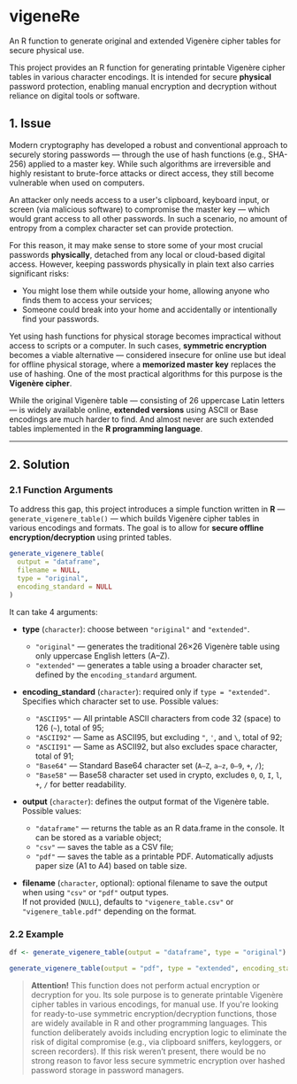 # vigeneRe
An R function to generate original and extended Vigenère cipher tables for secure physical use.

This project provides an R function for generating printable Vigenère cipher tables in various character encodings. It is intended for secure **physical** password protection, enabling manual encryption and decryption without reliance on digital tools or software.

## 1. Issue

Modern cryptography has developed a robust and conventional approach to securely storing passwords — through the use of hash functions (e.g., SHA-256) applied to a master key. While such algorithms are irreversible and highly resistant to brute-force attacks or direct access, they still become vulnerable when used on computers. 

An attacker only needs access to a user's clipboard, keyboard input, or screen (via malicious software) to compromise the master key — which would grant access to all other passwords. In such a scenario, no amount of entropy from a complex character set can provide protection.

For this reason, it may make sense to store some of your most crucial passwords **physically**, detached from any local or cloud-based digital access. However, keeping passwords physically in plain text also carries significant risks:

- You might lose them while outside your home, allowing anyone who finds them to access your services;
- Someone could break into your home and accidentally or intentionally find your passwords.

Yet using hash functions for physical storage becomes impractical without access to scripts or a computer. In such cases, **symmetric encryption** becomes a viable alternative — considered insecure for online use but ideal for offline physical storage, where a **memorized master key** replaces the use of hashing. One of the most practical algorithms for this purpose is the **Vigenère cipher**.

While the original Vigenère table — consisting of 26 uppercase Latin letters — is widely available online, **extended versions** using ASCII or Base encodings are much harder to find. And almost never are such extended tables implemented in the **R programming language**.

---

## 2. Solution

### 2.1 Function Arguments

To address this gap, this project introduces a simple function written in **R** — `generate_vigenere_table()` — which builds Vigenère cipher tables in various encodings and formats. The goal is to allow for **secure offline encryption/decryption** using printed tables.

```r
generate_vigenere_table(
  output = "dataframe",
  filename = NULL,
  type = "original",
  encoding_standard = NULL
)
```

It can take 4 arguments:

- **type** (`character`): choose between `"original"` and `"extended"`.  
  - `"original"` — generates the traditional 26×26 Vigenère table using only uppercase English letters (A–Z).  
  - `"extended"` — generates a table using a broader character set, defined by the `encoding_standard` argument.

- **encoding_standard** (`character`): required only if `type = "extended"`. Specifies which character set to use. Possible values:  
  - `"ASCII95"` — All printable ASCII characters from code 32 (space) to 126 (`~`), total of 95;
  - `"ASCII92"` — Same as ASCII95, but excluding `"`, `'`, and `\`, total of 92;
  - `"ASCII91"` — Same as ASCII92, but also excludes space character, total of 91;  
  - `"Base64"` — Standard Base64 character set (`A–Z`, `a–z`, `0–9`, `+`, `/`);
  - `"Base58"` — Base58 character set used in crypto, excludes `0`, `O`, `I`, `l`, `+`, `/` for better readability.

- **output** (`character`): defines the output format of the Vigenère table. Possible values:  
  - `"dataframe"` — returns the table as an R data.frame in the console. It can be stored as a variable object;
  - `"csv"` — saves the table as a CSV file;
  - `"pdf"` — saves the table as a printable PDF. Automatically adjusts paper size (A1 to A4) based on table size.

- **filename** (`character`, optional): optional filename to save the output when using `"csv"` or `"pdf"` output types.  
  If not provided (`NULL`), defaults to `"vigenere_table.csv"` or `"vigenere_table.pdf"` depending on the format.

### 2.2 Example

```r
df <- generate_vigenere_table(output = "dataframe", type = "original") # stores original Vigenère table as an R dataframe

generate_vigenere_table(output = "pdf", type = "extended", encoding_standard = "Base58") # saves Base58 version of table into .pdf
```

> **Attention!** This function does not perform actual encryption or decryption for you. Its sole purpose is to generate printable Vigenère cipher tables in various encodings, for manual use. If you're looking for ready-to-use symmetric encryption/decryption functions, those are widely available in R and other programming languages. This function deliberately avoids including encryption logic to eliminate the risk of digital compromise (e.g., via clipboard sniffers, keyloggers, or screen recorders). If this risk weren’t present, there would be no strong reason to favor less secure symmetric encryption over hashed password storage in password managers.


